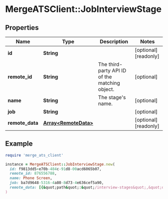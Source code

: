 # MergeATSClient::JobInterviewStage

## Properties

| Name | Type | Description | Notes |
| ---- | ---- | ----------- | ----- |
| **id** | **String** |  | [optional][readonly] |
| **remote_id** | **String** | The third-party API ID of the matching object. | [optional] |
| **name** | **String** | The stage&#39;s name. | [optional] |
| **job** | **String** |  | [optional] |
| **remote_data** | [**Array&lt;RemoteData&gt;**](RemoteData.md) |  | [optional][readonly] |

## Example

```ruby
require 'merge_ats_client'

instance = MergeATSClient::JobInterviewStage.new(
  id: f9813dd5-e70b-484c-91d8-00acd6065b07,
  remote_id: 876556788,
  name: Phone Screen,
  job: ba7d9648-5316-4a80-8d73-4e636cef5a90,
  remote_data: [{&quot;path&quot;:&quot;/interview-stages&quot;,&quot;data&quot;:[&quot;Varies by platform&quot;]}]
)
```

